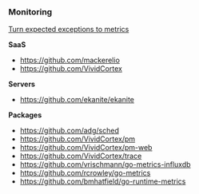 ### Monitoring

[Turn expected exceptions to metrics](http://yellerapp.com/posts/2015-06-01-getting-to-exception-zero.html)

**SaaS**

- https://github.com/mackerelio
- https://github.com/VividCortex

**Servers**

- https://github.com/ekanite/ekanite


**Packages**

- https://github.com/adg/sched
- https://github.com/VividCortex/pm
- https://github.com/VividCortex/pm-web
- https://github.com/VividCortex/trace
- https://github.com/vrischmann/go-metrics-influxdb
- https://github.com/rcrowley/go-metrics
- https://github.com/bmhatfield/go-runtime-metrics
